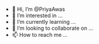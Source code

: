 - 👋 Hi, I’m @PriyaAwas
- 👀 I’m interested in ...
- 🌱 I’m currently learning ...
- 💞️ I’m looking to collaborate on ...
- 📫 How to reach me ...

<!---
PriyaAwas/PriyaAwas is a ✨ special ✨ repository because its `README.md` (this file) appears on your GitHub profile.
You can click the Preview link to take a look at your changes.
--->
